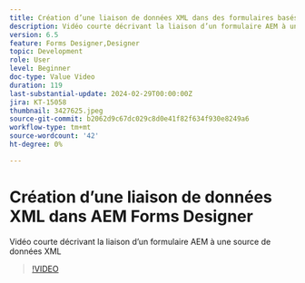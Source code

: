 ```yaml
---
title: Création d’une liaison de données XML dans des formulaires basés sur XDP
description: Vidéo courte décrivant la liaison d’un formulaire AEM à une source de données XML
version: 6.5
feature: Forms Designer,Designer
topic: Development
role: User
level: Beginner
doc-type: Value Video
duration: 119
last-substantial-update: 2024-02-29T00:00:00Z
jira: KT-15058
thumbnail: 3427625.jpeg
source-git-commit: b2062d9c67dc029c8d0e41f82f634f930e8249a6
workflow-type: tm+mt
source-wordcount: '42'
ht-degree: 0%

---
```



# Création d’une liaison de données XML dans AEM Forms Designer

Vidéo courte décrivant la liaison d’un formulaire AEM à une source de données XML

>[!VIDEO](https://video.tv.adobe.com/v/3427625/?learn=on)
